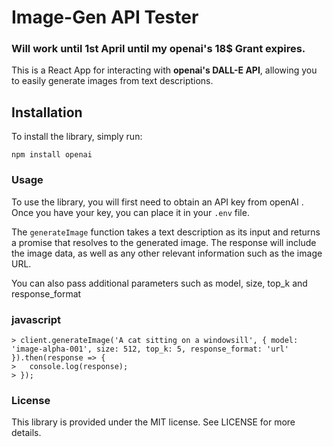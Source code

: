# Image-Gen API Tester

### Will work until 1st April until my openai's 18$ Grant expires.

This is a React App for interacting with **openai's DALL-E API**, allowing you to easily generate images from text descriptions.
## Installation

To install the library, simply run:

`npm install openai`

### Usage

To use the library, you will first need to obtain an API key from openAI . Once you have your key, you can place it in  your `.env` file. 

The `generateImage` function takes a text description as its input and returns a promise that resolves to the generated image. The response will include the image data, as well as any other relevant information such as the image URL.

You can also pass additional parameters such as model, size, top_k and response_format

### javascript

```
> client.generateImage('A cat sitting on a windowsill', { model: 'image-alpha-001', size: 512, top_k: 5, response_format: 'url' }).then(response => {
>   console.log(response);
> });
```


### License

This library is provided under the MIT license. See LICENSE for more details.
